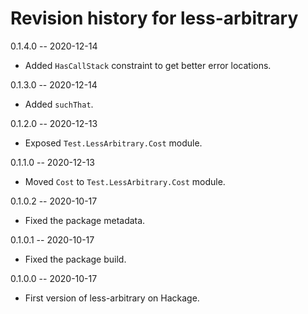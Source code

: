 # Revision history for less-arbitrary

0.1.4.0 -- 2020-12-14
* Added `HasCallStack` constraint to get better error locations.

0.1.3.0 -- 2020-12-14
* Added `suchThat`.

0.1.2.0 -- 2020-12-13
* Exposed `Test.LessArbitrary.Cost` module.

0.1.1.0 -- 2020-12-13
* Moved `Cost` to `Test.LessArbitrary.Cost` module.

0.1.0.2 -- 2020-10-17

* Fixed the package metadata.

0.1.0.1 -- 2020-10-17

* Fixed the package build.

0.1.0.0 -- 2020-10-17

* First version of less-arbitrary on Hackage.
